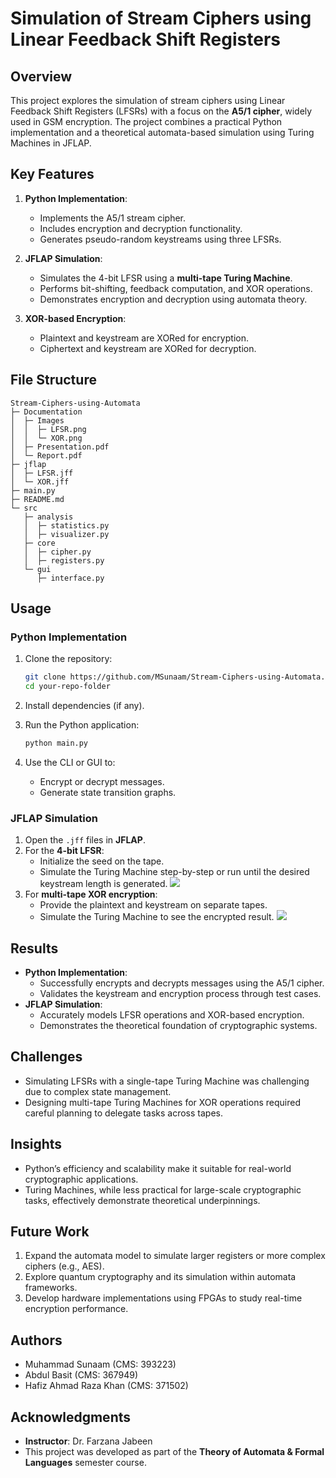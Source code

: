# Simulation of Stream Ciphers using Linear Feedback Shift Registers

## Overview

This project explores the simulation of stream ciphers using Linear Feedback Shift Registers (LFSRs) with a focus on the **A5/1 cipher**, widely used in GSM encryption. The project combines a practical Python implementation and a theoretical automata-based simulation using Turing Machines in JFLAP.

## Key Features

1. **Python Implementation**:

   - Implements the A5/1 stream cipher.
   - Includes encryption and decryption functionality.
   - Generates pseudo-random keystreams using three LFSRs.

2. **JFLAP Simulation**:

   - Simulates the 4-bit LFSR using a **multi-tape Turing Machine**.
   - Performs bit-shifting, feedback computation, and XOR operations.
   - Demonstrates encryption and decryption using automata theory.

3. **XOR-based Encryption**:
   - Plaintext and keystream are XORed for encryption.
   - Ciphertext and keystream are XORed for decryption.

## File Structure

```
Stream-Ciphers-using-Automata
├─ Documentation
│  ├─ Images
│  │  ├─ LFSR.png
│  │  └─ XOR.png
│  ├─ Presentation.pdf
│  └─ Report.pdf
├─ jflap
│  ├─ LFSR.jff
│  └─ XOR.jff
├─ main.py
├─ README.md
└─ src
   ├─ analysis
   │  ├─ statistics.py
   │  ├─ visualizer.py
   ├─ core
   │  ├─ cipher.py
   │  ├─ registers.py
   └─ gui
      ├─ interface.py

```

## Usage

### Python Implementation

1. Clone the repository:

   ```bash
   git clone https://github.com/MSunaam/Stream-Ciphers-using-Automata.git
   cd your-repo-folder
   ```

2. Install dependencies (if any).
3. Run the Python application:
   ```bash
   python main.py
   ```
4. Use the CLI or GUI to:
   - Encrypt or decrypt messages.
   - Generate state transition graphs.

### JFLAP Simulation

1. Open the `.jff` files in **JFLAP**.
2. For the **4-bit LFSR**:
   - Initialize the seed on the tape.
   - Simulate the Turing Machine step-by-step or run until the desired keystream length is generated.
     <image src="Documentation\Images\LFSR.png">
3. For **multi-tape XOR encryption**:
   - Provide the plaintext and keystream on separate tapes.
   - Simulate the Turing Machine to see the encrypted result.
     <image src="Documentation\Images\XOR.png">

## Results

- **Python Implementation**:
  - Successfully encrypts and decrypts messages using the A5/1 cipher.
  - Validates the keystream and encryption process through test cases.
- **JFLAP Simulation**:
  - Accurately models LFSR operations and XOR-based encryption.
  - Demonstrates the theoretical foundation of cryptographic systems.

## Challenges

- Simulating LFSRs with a single-tape Turing Machine was challenging due to complex state management.
- Designing multi-tape Turing Machines for XOR operations required careful planning to delegate tasks across tapes.

## Insights

- Python’s efficiency and scalability make it suitable for real-world cryptographic applications.
- Turing Machines, while less practical for large-scale cryptographic tasks, effectively demonstrate theoretical underpinnings.

## Future Work

1. Expand the automata model to simulate larger registers or more complex ciphers (e.g., AES).
2. Explore quantum cryptography and its simulation within automata frameworks.
3. Develop hardware implementations using FPGAs to study real-time encryption performance.

## Authors

- Muhammad Sunaam (CMS: 393223)
- Abdul Basit (CMS: 367949)
- Hafiz Ahmad Raza Khan (CMS: 371502)

## Acknowledgments

- **Instructor**: Dr. Farzana Jabeen
- This project was developed as part of the **Theory of Automata & Formal Languages** semester course.
